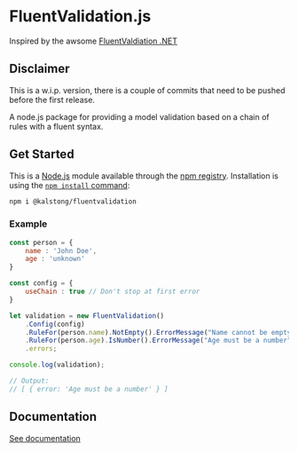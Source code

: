 # FluentValidation.js

Inspired by the awsome [FluentValdiation .NET](https://github.com/JeremySkinner/FluentValidation/blob/master/README.md)

## Disclaimer
This is a w.i.p. version, there is a couple of commits that need to be pushed before the first release.

A node.js package for providing a model validation based on a chain of rules with a fluent syntax.

## Get Started
This is a [Node.js](https://nodejs.org/en/) module available through the
[npm registry](https://www.npmjs.com/). Installation is using the
[`npm install` command](https://docs.npmjs.com/getting-started/installing-npm-packages-locally):

```sh
npm i @kalstong/fluentvalidation
```


### Example
```javascript
const person = {
    name : 'John Doe',
    age : 'unknown'
}

const config = {
    useChain : true // Don't stop at first error
}

let validation = new FluentValidation()
    .Config(config)
    .RuleFor(person.name).NotEmpty().ErrorMessage("Name cannot be empty")
    .RuleFor(person.age).IsNumber().ErrorMessage("Age must be a number")
    .errors;

console.log(validation);

// Output:
// [ { error: 'Age must be a number' } ]
```


## Documentation

[See documentation](DOC.md)